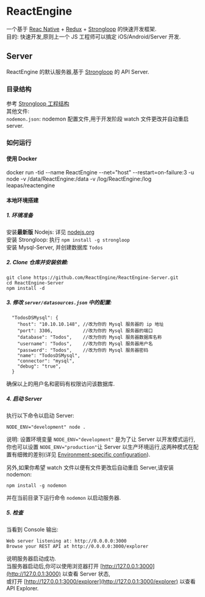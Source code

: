 # ReactEngine
一个基于 [Reac Native](https://facebook.github.io/react-native) + [Redux](https://github.com/reactjs/redux) + [Strongloop](https://strongloop.com) 的快速开发框架.  
目的: 快速开发,原则上一个 JS 工程师可以搞定 iOS/Android/Server 开发.

## Server
ReactEngine 的默认服务器,基于 [Strongloop](https://strongloop.com) 的 API Server.  
### 目录结构
参考 [Strongloop 工程结构](https://docs.strongloop.com/display/public/LB/Standard+project+structure)  
其他文件:     
	```nodemon.json```: nodemon 配置文件,用于开发阶段 watch 文件更改并自动重启 server.  
### 如何运行 
#### 使用 Docker
docker run -tid --name ReactEngine --net="host" --restart=on-failure:3 -u node -v /data/ReactEngine:/data -v /log/ReactEngine:/log leapas/reactengine

#### 本地环境搭建
##### 1. 环境准备 
安装**最新版** Nodejs: 详见 [nodejs.org](https://nodejs.org/en/download/)   
安装 Strongloop: 执行 ```npm install -g strongloop```  
安装 Mysql-Server, 并创建数据库 ```Todos```
##### 2. Clone 仓库并安装依赖:
```
git clone https://github.com/ReactEngine/ReactEngine-Server.git
cd ReactEngine-Server  
npm install -d
```
##### 3. 修改 ```server/datasources.json``` 中的配置:
```
  "TodosDSMysql": {
    "host": "10.10.10.148", //改为你的 Mysql 服务器的 ip 地址
    "port": 3306, 			//改为你的 Mysql 服务器的端口
    "database": "Todos", 	//改为你的 Mysql 服务器数据库名称
    "username": "Todos", 	//改为你的 Mysql 服务器用户名
    "password": "Todos", 	//改为你的 Mysql 服务器密码
    "name": "TodosDSMysql",
    "connector": "mysql",
    "debug": "true",
  }
```
确保以上的用户名和密码有权限访问该数据库.  
##### 4. 启动 Server
执行以下命令以启动 Server:
```      
NODE_ENV="development" node . 
```    
说明: 设置环境变量 ```NODE_ENV="development"``` 是为了让 Server 以开发模式运行,你也可以设置 	```NODE_ENV="production"```让 Server 以生产环境运行,这两种模式在配置有细微的差别(详见 [Environment-specific configuration](https://docs.strongloop.com/display/public/LB/Environment-specific+configuration)).  
       
另外,如果你希望 watch 文件以便有文件更改后自动重启 Server,请安装 nodemon:
```
npm install -g nodemon
```
并在当前目录下运行命令 ```nodemon``` 以启动服务器.

##### 5. 检查
当看到 Console 输出:
```
Web server listening at: http://0.0.0.0:3000
Browse your REST API at http://0.0.0.0:3000/explorer
```
说明服务器启动成功.  
当服务器启动后,你可以使用浏览器打开 [http://127.0.0.1:3000](http://127.0.0.1:3000) 以查看 Server 状态,   
或打开 [http://127.0.0.1:3000/explorer](http://127.0.0.1:3000/explorer) 以查看 API Explorer.   
